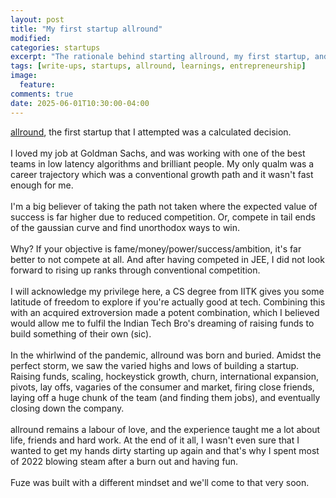```yaml
---
layout: post
title: "My first startup allround"
modified:
categories: startups
excerpt: "The rationale behind starting allround, my first startup, and the lessons learned from it."
tags: [write-ups, startups, allround, learnings, entrepreneurship]
image:
  feature:
comments: true
date: 2025-06-01T10:30:00-04:00
---
```

[allround](https://allroundclub.com), the first startup that I attempted was a calculated decision.<br/><br/>
I loved my job at Goldman Sachs, and was working with one of the best teams in low latency algorithms and brilliant people. My only qualm was a career trajectory which was a conventional growth path and it wasn't fast enough for me.<br/><br/>
I'm a big believer of taking the path not taken where the expected value of success is far higher due to reduced competition. Or, compete in tail ends of the gaussian curve and find unorthodox ways to win.<br/><br/>
Why? If your objective is fame/money/power/success/ambition, it's far better to not compete at all. And after having competed in JEE, I did not look forward to rising up ranks through conventional competition.<br/><br/>
I will acknowledge my privilege here, a CS degree from IITK gives you some latitude of freedom to explore if you're actually good at tech. Combining this with an acquired extroversion made a potent combination, which I believed would allow me to fulfil the Indian Tech Bro's dreaming of raising funds to build something of their own (sic).<br/><br/>
In the whirlwind of the pandemic, allround was born and buried. Amidst the perfect storm, we saw the varied highs and lows of building a startup. Raising funds, scaling, hockeystick growth, churn, international expansion, pivots, lay offs, vagaries of the consumer and market, firing close friends, laying off a huge chunk of the team (and finding them jobs), and eventually closing down the company.<br/><br/>
allround remains a labour of love, and the experience taught me a lot about life, friends and hard work. 
At the end of it all, I wasn't even sure that I wanted to get my hands dirty starting up again and that's why I spent most of 2022 blowing steam after a burn out and having fun.<br/><br/>
Fuze was built with a different mindset and we'll come to that very soon.<br/><br/>
